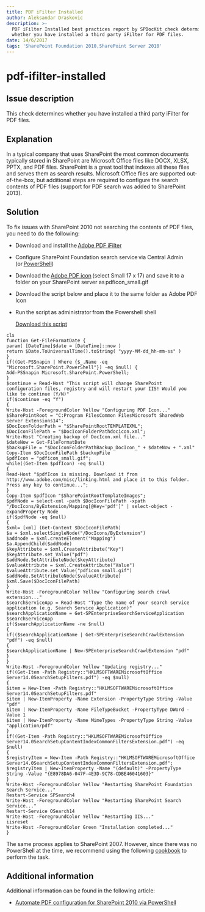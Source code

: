 ```yaml
---
title: PDF iFilter Installed
author: Aleksandar Draskovic
description: >-
  PDF iFilter Installed best practices report by SPDocKit check determines
  whether you have installed a third party iFilter for PDF files.
date: 14/6/2017
tags: 'SharePoint Foundation 2010,SharePoint Server 2010'
---
```


# pdf-ifilter-installed

## Issue description

This check determines whether you have installed a third party iFilter for PDF files.

## Explanation

In a typical company that uses SharePoint the most common documents typically stored in SharePoint are Microsoft Office files like DOCX, XLSX, PPTX, and PDF files. SharePoint is a great tool that indexes all these files and serves them as search results. Microsoft Office files are supported out-of-the-box, but additional steps are required to configure the search contents of PDF files \(support for PDF search was added to SharePoint 2013\).

## Solution

To fix issues with SharePoint 2010 not searching the contents of PDF files, you need to do the following:

* Download and install the [Adobe PDF iFilter](https://www.adobe.com/support/downloads/detail.jsp?ftpID=2611)
* Configure SharePoint Foundation search service via Central Admin \(or [PowerShell](http://blog.falchionconsulting.com/index.php/2010/04/starting-the-sharepoint-2010-foundation-search-service-using-powershell/)\)
* Download the [Adobe PDF icon](http://www.adobe.com/misc/linking.html) \(select Small 17 x 17\) and save it to a folder on your SharePoint server as pdficon\_small.gif
* Download the script below and place it to the same folder as Adobe PDF Icon
* Run the script as administrator from the Powershell shell    

  [Download this script](../_assets/Configure-iFilter-SharePoint.zip)

```text
cls
function Get-FileFormatDate {
param( [DateTime]$date = [DateTime]::now )
return $Date.ToUniversalTime().toString( "yyyy-MM-dd_hh-mm-ss" )
}
if((Get-PSSnapin | Where {$_.Name -eq "Microsoft.SharePoint.PowerShell"}) -eq $null) {
Add-PSSnapin Microsoft.SharePoint.PowerShell;
}
$continue = Read-Host "This script will change SharePoint configuration files, registry and will restart your IIS! Would you like to continue (Y/N)"
if($continue -eq "Y")
{
Write-Host -ForegroundColor Yellow "Configuring PDF Icon..."
$SharePointRoot = "C:Program FilesCommon FilesMicrosoft SharedWeb Server Extensions14";
$DocIconFolderPath = "$SharePointRootTEMPLATEXML";
$DocIconFilePath = "$DocIconFolderPathdocicon.xml";
Write-Host "Creating backup of DocIcon.xml file..."
$dateNow = Get-FileFormatDate
$backupFile = "$DocIconFolderPathBackup_DocIcon_" + $dateNow + ".xml"
Copy-Item $DocIconFilePath $backupFile
$pdfIcon = "pdficon_small.gif";
while((Get-Item $pdfIcon) -eq $null)
{
Read-Host "$pdfIcon is missing. Download it from http://www.adobe.com/misc/linking.html and place it to this folder. Press any key to continue...";
}
Copy-Item $pdfIcon "$SharePointRootTemplateImages";
$pdfNode = select-xml -path $DocIconFilePath -xpath "/DocIcons/ByExtension/Mapping[@Key='pdf']" | select-object -expandProperty Node
if($pdfNode -eq $null)
{
$xml= [xml] (Get-Content $DocIconFilePath)
$a = $xml.selectSingleNode("/DocIcons/ByExtension")
$addnode = $xml.createElement("Mapping")
$a.AppendChild($addNode)
$keyAttribute = $xml.CreateAttribute("Key")
$keyAttribute.set_Value("pdf")
$addNode.SetAttributeNode($keyAttribute)
$valueAttribute = $xml.CreateAttribute("Value")
$valueAttribute.set_Value("pdficon_small.gif")
$addNode.SetAttributeNode($valueAttribute)
$xml.Save($DocIconFilePath)
}
Write-Host -ForegroundColor Yellow "Configuring search crawl extension..."
$searchServiceApp = Read-Host "Type the name of your search service application (e.g. Search Service Application)"
$searchApplicationName = Get-SPEnterpriseSearchServiceApplication $searchServiceApp
if($searchApplicationName -ne $null)
{
if(($searchApplicationName | Get-SPEnterpriseSearchCrawlExtension "pdf") -eq $null)
{
$searchApplicationName | New-SPEnterpriseSearchCrawlExtension "pdf"
}
}
Write-Host -ForegroundColor Yellow "Updating registry..."
if((Get-Item -Path Registry::"HKLMSOFTWAREMicrosoftOffice Server14.0SearchSetupFilters.pdf") -eq $null)
{
$item = New-Item -Path Registry::"HKLMSOFTWAREMicrosoftOffice Server14.0SearchSetupFilters.pdf"
$item | New-ItemProperty -Name Extension -PropertyType String -Value "pdf"
$item | New-ItemProperty -Name FileTypeBucket -PropertyType DWord -Value 1
$item | New-ItemProperty -Name MimeTypes -PropertyType String -Value "application/pdf"
}
if((Get-Item -Path Registry::"HKLMSOFTWAREMicrosoftOffice Server14.0SearchSetupContentIndexCommonFiltersExtension.pdf") -eq $null)
{
$registryItem = New-Item -Path Registry::"HKLMSOFTWAREMicrosoftOffice Server14.0SearchSetupContentIndexCommonFiltersExtension.pdf";
$registryItem | New-ItemProperty -Name "(default)" -PropertyType String -Value "{E8978DA6-047F-4E3D-9C78-CDBE46041603}"
}
Write-Host -ForegroundColor Yellow "Restarting SharePoint Foundation Search Service..."
Restart-Service SPSearch4
Write-Host -ForegroundColor Yellow "Restarting SharePoint Search Service..."
Restart-Service OSearch14
Write-Host -ForegroundColor Yellow "Restarting IIS..."
iisreset
Write-Host -ForegroundColor Green "Installation completed..."
}
```

The same process applies to SharePoint 2007. However, since there was no PowerShell at the time, we recommend using the following [cookbook](http://www.adobe.com/special/acrobat/configuring_pdf_ifilter_for_ms_sharepoint_2007.pdf) to perform the task.

## Additional information

Additional information can be found in the following article:

* [Automate PDF configuration for SharePoint 2010 via PowerShell](http://www.sharepointusecases.com/2011/02/automate-pdf-configuration-for-sharepoint-2010-via-powershell/)

